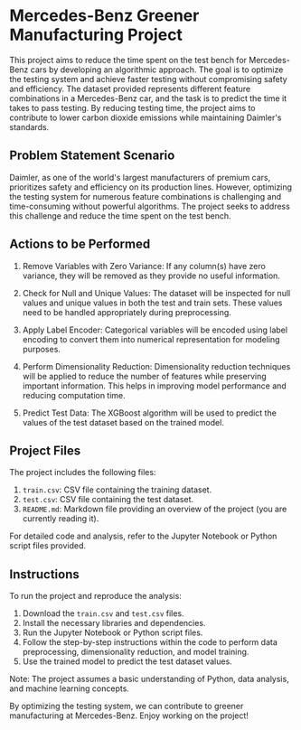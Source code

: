 # Mercedes-Benz Greener Manufacturing Project

This project aims to reduce the time spent on the test bench for Mercedes-Benz cars by developing an algorithmic approach. The goal is to optimize the testing system and achieve faster testing without compromising safety and efficiency. The dataset provided represents different feature combinations in a Mercedes-Benz car, and the task is to predict the time it takes to pass testing. By reducing testing time, the project aims to contribute to lower carbon dioxide emissions while maintaining Daimler's standards.

## Problem Statement Scenario

Daimler, as one of the world's largest manufacturers of premium cars, prioritizes safety and efficiency on its production lines. However, optimizing the testing system for numerous feature combinations is challenging and time-consuming without powerful algorithms. The project seeks to address this challenge and reduce the time spent on the test bench.

## Actions to be Performed

1. Remove Variables with Zero Variance: If any column(s) have zero variance, they will be removed as they provide no useful information.

2. Check for Null and Unique Values: The dataset will be inspected for null values and unique values in both the test and train sets. These values need to be handled appropriately during preprocessing.

3. Apply Label Encoder: Categorical variables will be encoded using label encoding to convert them into numerical representation for modeling purposes.

4. Perform Dimensionality Reduction: Dimensionality reduction techniques will be applied to reduce the number of features while preserving important information. This helps in improving model performance and reducing computation time.

5. Predict Test Data: The XGBoost algorithm will be used to predict the values of the test dataset based on the trained model.

## Project Files

The project includes the following files:

1. `train.csv`: CSV file containing the training dataset.
2. `test.csv`: CSV file containing the test dataset.
3. `README.md`: Markdown file providing an overview of the project (you are currently reading it).

For detailed code and analysis, refer to the Jupyter Notebook or Python script files provided.

## Instructions

To run the project and reproduce the analysis:

1. Download the `train.csv` and `test.csv` files.
2. Install the necessary libraries and dependencies.
3. Run the Jupyter Notebook or Python script files.
4. Follow the step-by-step instructions within the code to perform data preprocessing, dimensionality reduction, and model training.
5. Use the trained model to predict the test dataset values.

Note: The project assumes a basic understanding of Python, data analysis, and machine learning concepts.

By optimizing the testing system, we can contribute to greener manufacturing at Mercedes-Benz. Enjoy working on the project!
